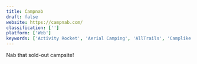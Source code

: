 ```yaml
---
title: Campnab
draft: false 
website: https://campnab.com/
classification: ['']
platform: ['Web']
keywords: ['Activity Rocket', 'Aerial Camping', 'AllTrails', 'Camplike', 'Gamping', 'Hyperbnb', 'IKON Pass', 'Mountain Surfer', 'Nomad List', 'Nomadgears', 'Outdoorsy', 'Reserve America', 'Selina', 'Slow Cabins', 'Tentrr', 'USCAmpgrounds.info', 'Ultimate US Public Campgrounds', 'Van Secrets', 'You Borrowed It']
---
```

Nab that sold-out campsite!